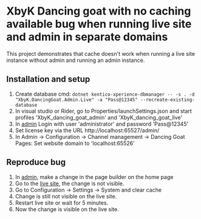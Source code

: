 # XbyK Dancing goat with no caching available bug when running live site and admin in separate domains

This project demonstrates that cache doesn't work when running a live site instance without admin and running an admin instance.

## Installation and setup

1. Create database cmd: `dotnet kentico-xperience-dbmanager -- -s . -d "XbyK.DancingGoat.Admin.Live" -a "Pass@12345" --recreate-existing-database`
2. In visual studio or Rider, go to Properties/launchSettings.json and start profiles 'XbyK_dancing_goat_admin' and 'XbyK_dancing_goat_live'
3. In [admin](http://localhost:65527/admin/) Login with user 'administrator' and password 'Pass@12345' 
4. Set license key via  the URL http://localhost:65527/admin/
5. In Admin -> Configuration -> Channel management -> Dancing Goat Pages: Set website domain to 'localhost:65526'

## Reproduce bug

1. In [admin](http://localhost:65527/admin/webpages-1/en_3/content), make a change in the page builder on the home page
2. Go to the [live site](http://localhost:65526), the change is not visible.
3. Go to Configuration -> Settings -> System and clear cache
4. Change is still not visible on the live site.
5. Restart live site or wait for 5 minutes.
6. Now the change is visible on the live site.

